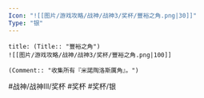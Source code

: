 ```yaml
---
Icon: "![[图片/游戏攻略/战神/战神3/奖杯/豐裕之角.png|30]]"
Type: "银"
---
```

```ad-common-silver-trophy
title: (Title:: "豐裕之角")
![[图片/游戏攻略/战神/战神3/奖杯/豐裕之角.png|100]]

(Comment:: "收集所有『米諾陶洛斯厲角』。")
```

#战神/战神III/奖杯 #奖杯 #奖杯/银
